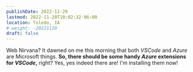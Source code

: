 ```yaml
---
publishDate: 2022-11-20
lastmod: 2022-11-20T10:02:32-06:00
location: Toledo, IA
# weight: -20221120
draft: false
---
```

Web Nirvana?  It dawned on me this morning that both _VSCode_ and _Azure_ are Microsoft things.  **So, there should be some handy _Azure_ extensions for _VSCode_,** right?  Yes, yes indeed there are!  I'm installing them now!